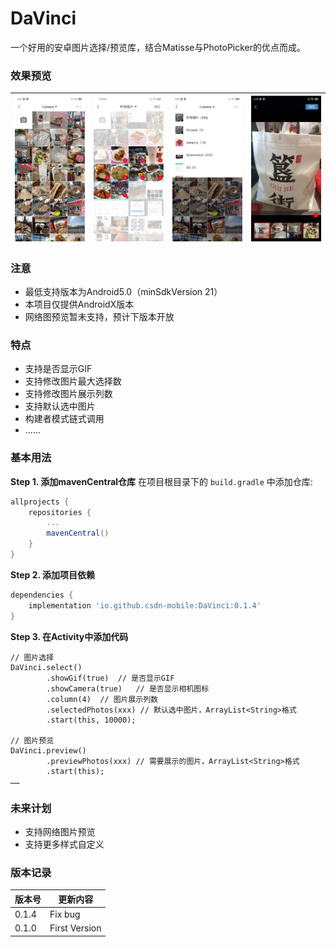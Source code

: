 # DaVinci

一个好用的安卓图片选择/预览库，结合Matisse与PhotoPicker的优点而成。

### 效果预览

|![](images/01.jpg)|![](images/02.jpg)|![](images/03.jpg)|![](images/04.jpg)|
|---|---|---|---|

### 注意
* 最低支持版本为Android5.0（minSdkVersion 21）
* 本项目仅提供AndroidX版本
* 网络图预览暂未支持，预计下版本开放

### 特点
* 支持是否显示GIF
* 支持修改图片最大选择数
* 支持修改图片展示列数
* 支持默认选中图片
* 构建者模式链式调用
* ......

### 基本用法
**Step 1. 添加mavenCentral仓库**
在项目根目录下的 `build.gradle` 中添加仓库:
``` gradle
allprojects {
    repositories {
        ...
        mavenCentral()
    }
}
```
**Step 2. 添加项目依赖**
``` gradle
dependencies {
    implementation 'io.github.csdn-mobile:DaVinci:0.1.4'
}
```
**Step 3. 在Activity中添加代码**
```
// 图片选择
DaVinci.select()
        .showGif(true)  // 是否显示GIF
        .showCamera(true)   // 是否显示相机图标
        .column(4)  // 图片展示列数
        .selectedPhotos(xxx) // 默认选中图片，ArrayList<String>格式
        .start(this, 10000);

// 图片预览
DaVinci.preview()
        .previewPhotos(xxx) // 需要展示的图片，ArrayList<String>格式
        .start(this);
……
```

### 未来计划
* 支持网络图片预览
* 支持更多样式自定义

### 版本记录
|版本号|更新内容|
|---|---|
|0.1.4|Fix bug|
|0.1.0|First Version|

